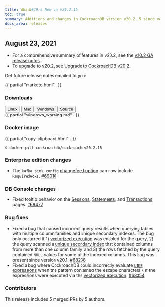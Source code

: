 ```yaml
---
title: What&#39;s New in v20.2.15
toc: true
summary: Additions and changes in CockroachDB version v20.2.15 since version v20.2.14
docs_area: releases 
---
```


## August 23, 2021

- For a comprehensive summary of features in v20.2, see the [v20.2 GA release notes](v20.2.0.html).
- To upgrade to v20.2, see [Upgrade to CockroachDB v20.2](../v20.2/upgrade-cockroach-version.html).

Get future release notes emailed to you:

{{ partial "marketo.html" . }}


### Downloads

<div id="os-tabs" class="filters clearfix">
    <a href="https://binaries.cockroachdb.com/cockroach-v20.2.15.linux-amd64.tgz"><button id="linux" class="filter-button" data-scope="linux" data-eventcategory="linux-binary-release-notes">Linux</button></a>
    <a href="https://binaries.cockroachdb.com/cockroach-v20.2.15.darwin-10.9-amd64.tgz"><button id="mac" class="filter-button" data-scope="mac" data-eventcategory="mac-binary-release-notes">Mac</button></a>
    <a href="https://binaries.cockroachdb.com/cockroach-v20.2.15.windows-6.2-amd64.zip"><button id="windows" class="filter-button" data-scope="windows" data-eventcategory="windows-binary-release-notes">Windows</button></a>
    <a href="https://binaries.cockroachdb.com/cockroach-v20.2.15.src.tgz"><button id="source" class="filter-button" data-scope="source" data-eventcategory="source-release-notes">Source</button></a>
</div>

<section class="filter-content" data-scope="windows">
{{ partial "windows_warning.md" . }}
</section>

### Docker image

{{ partial "copy-clipboard.html" . }}
~~~shell
$ docker pull cockroachdb/cockroach:v20.2.15
~~~


### Enterprise edition changes

- The `kafka_sink_config` [changefeed option](../v20.2/create-changefeed.html) can now include `RequiredAcks`. [#69016][#69016]

### DB Console changes

- Fixed tooltip behavior on the [Sessions](../v20.2/ui-sessions-page.html), [Statements](../v20.2/ui-statements-page.html), and [Transactions](../v20.2/ui-transactions-page.html) pages. [#68477][#68477]

### Bug fixes

- Fixed a bug that caused incorrect query results when querying tables with multiple column families and unique secondary indexes. The bug only occurred if 1) [vectorized execution](../v20.2/vectorized-execution.html) was enabled for the query, 2) the query scanned a [unique secondary index](../v20.2/indexes.html) that contained columns from more than one column family, and 3) the rows fetched by the query contained `NULL` values for some of the indexed columns. This bug was present since version v20.1. [#68238][#68238]
- Fixed a bug where CockroachDB could incorrectly evaluate [`LIKE` expressions](../v20.2/scalar-expressions.html#string-pattern-matching) when the pattern contained the escape characters `\` if the expressions were executed via the [vectorized execution](../v20.2/vectorized-execution.html). [#68354][#68354]


### Contributors

This release includes 5 merged PRs by 5 authors.

[#68238]: https://github.com/cockroachdb/cockroach/pull/68238
[#68354]: https://github.com/cockroachdb/cockroach/pull/68354
[#68477]: https://github.com/cockroachdb/cockroach/pull/68477
[#69016]: https://github.com/cockroachdb/cockroach/pull/69016

